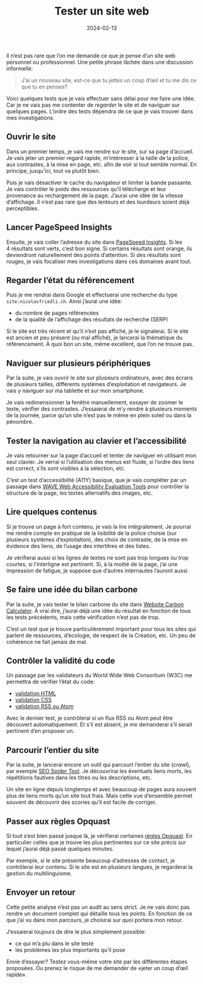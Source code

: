 ﻿---
title: Tester un site web
description: Proposition de tests techniques et pratiques à effectuer pour une première appréciation d’un site web.
date: 2024-02-13
categories:
- a11y 
- performance
---

Il n’est pas rare que l’on me demande ce que je pense d’un site web personnel ou professionnel. Une petite phrase lâchée dans une discussion informelle:

> J’ai un nouveau site, est-ce que tu jettes un coup d’œil et tu me dis ce que tu en penses?

Voici quelques tests que je vais effectuer sans délai pour me faire une idée. Car je ne vais pas me contenter de *regarder* le site et de naviguer sur quelques pages. L’ordre des tests dépendra de ce que je vais trouver dans mes investigations.

## Ouvrir le site

Dans un premier temps, je vais me rendre sur le site, sur sa page d’accueil. Je vais jeter un premier regard rapide, m’intéresser à la taille de la police, aux contrastes, à la mise en page, etc. afin de voir si tout semble normal. En principe, jusqu’ici, tout va plutôt bien.

Puis je vais désactiver le cache du navigateur et limiter la bande passante. Je vais contrôler le poids des ressources qu’il télécharge et leur provenance au rechargement de la page. J’aurai une idée de la vitesse d’affichage. Il n’est pas rare que des lenteurs et des lourdeurs soient déjà perceptibles.

## Lancer PageSpeed Insights

Ensuite, je vais coller l’adresse du site dans [PageSpeed Insights](https://pagespeed.web.dev/). Si les 4 résultats sont verts, c’est bon signe. Si certains résultats sont orange, ils deviendront naturellement des points d’attention. Si des résultats sont rouges, je vais focaliser mes investigations dans ces domaines avant tout.

## Regarder l’état du référencement

Puis je me rendrai dans Google et effectuerai une recherche du type `site:nicolasfriedli.ch`. Ainsi j’aurai une idée:

- du nombre de pages référencées
- de la qualité de l’affichage des résultats de recherche (SERP)

Si le site est très récent et qu’il n’est pas affiché, je le signalerai. Si le site est ancien et peu présent (ou mal affiché), je lancerai la thématique du référencement. À quoi bon un site, même excellent, que l’on ne trouve pas.

## Naviguer sur plusieurs périphériques

Par la suite, je vais ouvrir le site sur plusieurs ordinateurs, avec des écrans de plusieurs tailles, différents systèmes d’exploitation et navigateurs. Je vais y naviguer sur ma tablette et sur mon smartphone.

Je vais redimensionner la fenêtre manuellement, essayer de zoomer le texte, vérifier des contrastes. J’essaierai de m’y rendre à plusieurs moments de la journée, parce qu’un site n’est pas le même en plein soleil ou dans la pénombre.

## Tester la navigation au clavier et l’accessibilité

Je vais retourner sur la page d’accueil et tenter de naviguer en utilisant mon seul clavier. Je verrai si l’utilisation des menus est fluide, si l’ordre des liens est correct, s’ils sont visibles à la sélection, etc.

C’est un test d’accessibilité (A11Y) basique, que je vais compléter par un passage dans [WAVE Web Accessibility Evaluation Tools](https://wave.webaim.org/) pour contrôler la structure de la page, les textes alternatifs des images, etc.

## Lire quelques contenus

Si je trouve un page à fort contenu, je vais la lire intégralement. Je pourrai me rendre compte en pratique de la lisibilité de la police choisie (sur plusieurs systèmes d’exploitation), des choix de contraste, de la mise en évidence des liens, de l’usage des intertitres et des listes.

Je vérifierai aussi si les lignes de textes ne sont pas trop longues ou trop courtes, si l’interligne est pertinent. Si, à la moitié de la page, j’ai une impression de fatigue, je suppose que d’autres internautes l’auront aussi.

## Se faire une idée du bilan carbone

Par la suite, je vais tester le bilan carbone du site dans [Website Carbon Calculator](https://www.websitecarbon.com/). À vrai dire, j’aurai déjà une idée du résultat en fonction de tous les tests précédents, mais cette vérification n’est pas de trop.

C’est un test que je trouve particulièrement important pour tous les sites qui parlent de ressources, d’écologie, de respect de la Création, etc. Un peu de cohérence ne fait jamais de mal.

## Contrôler la validité du code

Un passage par les validateurs du World Wide Web Consortium (W3C) me permettra de vérifier l’état du code:

- [validation HTML](https://validator.w3.org/)
- [validation CSS](https://jigsaw.w3.org/css-validator/)
- [validation RSS ou Atom](https://validator.w3.org/feed/)

Avec le dernier test, je contrôlerai si un flux RSS ou Atom peut être découvert automatiquement. Et s’il est absent, je me demanderai s’il serait pertinent d’en proposer un.

## Parcourir l’entier du site

Par la suite, je lancerai encore un outil qui parcourt l’entier du site (*crawl*), par exemple [SEO Spider Tool](https://www.screamingfrog.co.uk/seo-spider/). Je découvrirai les éventuels liens morts, les répétitions fautives dans les titres ou les descriptions, etc.

Un site en ligne depuis longtemps et avec beaucoup de pages aura souvent plus de liens morts qu’un site tout frais. Mais cette vue d’ensemble permet souvent de découvrir des scories qu’il est facile de corriger.

## Passer aux règles Opquast

Si tout s’est bien passé jusque là, je vérifierai certaines [règles Opquast](https://checklists.opquast.com/fr/assurance-qualite-web/). En particulier celles que je trouve les plus pertinentes sur ce site précis sur lequel j’aurai déjà passé quelques minutes.

Par exemple, si le site présente beaucoup d’adresses de contact, je contrôlerai leur contenu. Si le site est en plusieurs langues, je regarderai la gestion du multilinguisme.

## Envoyer un retour

Cette petite analyse n’est pas un audit au sens strict. Je ne vais donc pas rendre un document complet qui détaille tous les points. En fonction de ce que j’ai vu dans mon parcours, je choisirai sur quoi portera mon retour.

J’essaierai toujours de dire le plus simplement possible:

- ce qui m’a plu dans le site testé
- les problèmes les plus importants qu’il pose

Envie d’essayer? Testez vous-même votre site par les différentes étapes proposées. Ou prenez le risque de me demander de «jeter un coup d’œil rapide».
